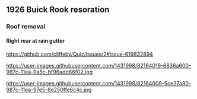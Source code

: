 ## 1926 Buick Rook resoration
### Roof removal
#### Right rear at rain gutter
https://github.com/cliffeby/Quiz/issues/2#issue-619832894

https://user-images.githubusercontent.com/1431998/82164019-6836a600-987c-11ea-9a5c-bf96add66f02.jpg

https://user-images.githubusercontent.com/1431998/82164009-5ce37a80-987c-11ea-97e5-8e250ffe6c4c.jpg
